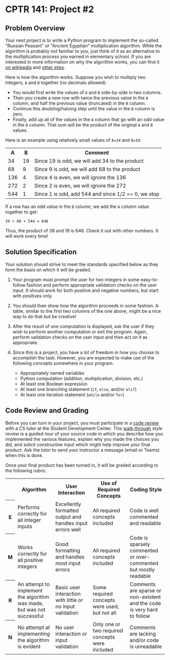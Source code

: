 # CPTR 141: Project #2

## Problem Overview
Your next project is to write a Python program to implement the so-called "Russian Peasant" or "Ancient Egyptian" multiplication algorithm.  While the algorithm is probably not familiar to you, just think of it as an alternative to the multiplication process you earned in elementary school.  If you are interested in more information on why the algorithm works, you can find it [on wikipedia](http://en.wikipedia.org/wiki/Ancient_Egyptian_multiplication) and [other sites](http://www.cut-the-knot.org/Curriculum/Algebra/PeasantMultiplication.shtml).

Here is how the algorithm works.  Suppose you wish to multiply two integers, ``A`` and ``B`` together (no decimals allowed). 

* You would first write the values of ``A`` and ``B`` side-by-side in two columns.
* Then you create a new row with twice the previous value in the ``A`` column, and half the previous value (truncated) in the ``B`` column.
*  Continue this doubling/halving   step until the value in the ``B`` column is zero.
*  Finally, add up all of the values in the ``A`` column that go with an odd value in the ``B`` column.  That sum will be the product of the original ``A`` and ``B`` values.

Here is an example using relatively small values of ``A=34`` and ``B=19``.

<table cols="2" cellspacing="0" cellpadding="0" id="alg">
  <tr>
    <th>A</th>
    <th>B</th>
    <th>Comment</th>
  </tr>
  <tr>
    <td class="odd">34</td>
    <td class="odd">19</td>
    <td>Since 19 is odd, we will add 34 to the product</td>
  </tr>
  <tr>
    <td class="odd">68</td>
    <td class="odd">9</td>
    <td>Since 9 is odd, we will add 68 to the product</td>
  </tr>
  <tr>
    <td>136</td>
    <td>4</td>
    <td>Since 4 is even, we will ignore the 136</td>
  </tr>
  <tr>
    <td>272</td>
    <td>2</td>
    <td>Since 2 is even, we will ignore the 272</td>
  </tr>
  <tr>
    <td class="odd">544</td>
    <td class="odd">1</td>
    <td>Since 1 is odd, add 544 and since 1/2 == 0, we stop</td>
  </tr>  
</table>

If a row has an odd value in the ``B`` column, we add the ``A`` column value together to get:

```
34 + 68 + 544 = 646
```

Thus, the product of 39 and 19 is 646.  Check it out with other numbers.  It will work every time!

## Solution Specification
Your solution should strive to meet the standards specified below as they form the basis on which it will be graded.

1. Your program must prompt the user for two integers in some easy-to-follow fashion and perform appropriate validation checks on the user input.  It should work for both positive and negative numbers, but start with positives only.

2. You should then show how the algorithm proceeds in some fashion.  A table, similar to the first two columns of the one above, might be a nice way to do that but be creative!

3. After the result of one computation is displayed, ask the user if they wish to perform another computation or exit the program.  Again, perform validation checks on the user input and then act on it as appropriate.

4. Since this is a project, you have a lot of freedom in how you choose to accomplish the task.  However, you are expected to make use of the following concepts somewhere in your program.

    * Appropriately named variables
    * Python computation (addition, multiplication, division, etc.)
    * At least one Boolean expression
    * At least one branching statement (``if``, ``else``, and/or ``elif``)
    * At least one iteration statement (``while`` and/or ``for``)

## Code Review and Grading
Before you can turn in your project, you must participate in a [code review](https://en.wikipedia.org/wiki/Code_review) with a CS tutor at the Student Development Center.  This [walk-through](https://en.wikipedia.org/wiki/) style review is a guided-tour of your source code in which you describe how you implemented the various features, explain why you made the choices you did, and solicit constructive input which might help improve your final product.  Ask the tutor to send your instructor a message (email or Teams) when this is done.

Once your final product has been turned in, it will be graded according to the following rubric.

<table id="grade" cellspacing="0">
  <tr>
    <th style="width: 5%"></th>
    <th style="width: 23.75%">Algorithm</th>
    <th style="width: 23.75%">User Interaction</th>
    <th style="width: 23.75%">Use of Required Concepts</th>
    <th style="width: 23.75%">Coding Style</th>
  </tr>
  <tr>
    <th>E</th>
    <td>Performs correctly for all integer inputs</td>
    <td>Excellently formatted output and handles input errors well</td>
    <td>All required concepts included</td>
    <td>Code is well commented and readable</td>
  </tr>
  <tr>
    <th>M</th>
    <td>Works correctly for all positive integers</td>
    <td>Good formatting and handles most input errors</td>
    <td>All required concepts included</td>
    <td>Code is sparsely commented or over-commented but mostly readable</td>
  </tr>
  <tr>
    <th>R</th>
    <td>An attempt to implement the algorithm was made, but was not successful</td>
    <td>Basic user interaction with little or no input validation</td>
    <td>Some required concepts were used, but not all</td>
    <td>Comments are sparse or non-existent and the code is very hard to follow</td>
  </tr>
  <tr>
    <th>N</th>
    <td>No attempt at implementing the algorithm is evident</td>
    <td>No user interaction or input validation</td>
    <td>Only one or two required concepts were included</td>
    <td>Comments are lacking and/or code is unreadable</td>
  </tr>
</table>
